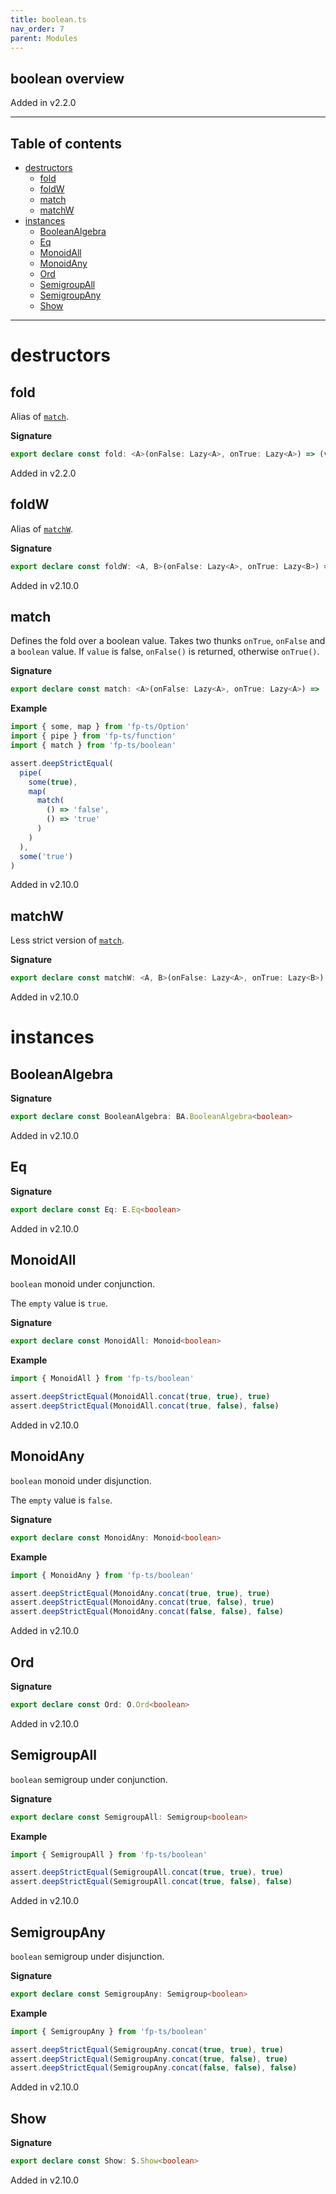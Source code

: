 ```yaml
---
title: boolean.ts
nav_order: 7
parent: Modules
---
```


## boolean overview

Added in v2.2.0

---

<h2 class="text-delta">Table of contents</h2>

- [destructors](#destructors)
  - [fold](#fold)
  - [foldW](#foldw)
  - [match](#match)
  - [matchW](#matchw)
- [instances](#instances)
  - [BooleanAlgebra](#booleanalgebra)
  - [Eq](#eq)
  - [MonoidAll](#monoidall)
  - [MonoidAny](#monoidany)
  - [Ord](#ord)
  - [SemigroupAll](#semigroupall)
  - [SemigroupAny](#semigroupany)
  - [Show](#show)

---

# destructors

## fold

Alias of [`match`](#match).

**Signature**

```ts
export declare const fold: <A>(onFalse: Lazy<A>, onTrue: Lazy<A>) => (value: boolean) => A
```

Added in v2.2.0

## foldW

Alias of [`matchW`](#matchW).

**Signature**

```ts
export declare const foldW: <A, B>(onFalse: Lazy<A>, onTrue: Lazy<B>) => (value: boolean) => A | B
```

Added in v2.10.0

## match

Defines the fold over a boolean value.
Takes two thunks `onTrue`, `onFalse` and a `boolean` value.
If `value` is false, `onFalse()` is returned, otherwise `onTrue()`.

**Signature**

```ts
export declare const match: <A>(onFalse: Lazy<A>, onTrue: Lazy<A>) => (value: boolean) => A
```

**Example**

```ts
import { some, map } from 'fp-ts/Option'
import { pipe } from 'fp-ts/function'
import { match } from 'fp-ts/boolean'

assert.deepStrictEqual(
  pipe(
    some(true),
    map(
      match(
        () => 'false',
        () => 'true'
      )
    )
  ),
  some('true')
)
```

Added in v2.10.0

## matchW

Less strict version of [`match`](#match).

**Signature**

```ts
export declare const matchW: <A, B>(onFalse: Lazy<A>, onTrue: Lazy<B>) => (value: boolean) => A | B
```

Added in v2.10.0

# instances

## BooleanAlgebra

**Signature**

```ts
export declare const BooleanAlgebra: BA.BooleanAlgebra<boolean>
```

Added in v2.10.0

## Eq

**Signature**

```ts
export declare const Eq: E.Eq<boolean>
```

Added in v2.10.0

## MonoidAll

`boolean` monoid under conjunction.

The `empty` value is `true`.

**Signature**

```ts
export declare const MonoidAll: Monoid<boolean>
```

**Example**

```ts
import { MonoidAll } from 'fp-ts/boolean'

assert.deepStrictEqual(MonoidAll.concat(true, true), true)
assert.deepStrictEqual(MonoidAll.concat(true, false), false)
```

Added in v2.10.0

## MonoidAny

`boolean` monoid under disjunction.

The `empty` value is `false`.

**Signature**

```ts
export declare const MonoidAny: Monoid<boolean>
```

**Example**

```ts
import { MonoidAny } from 'fp-ts/boolean'

assert.deepStrictEqual(MonoidAny.concat(true, true), true)
assert.deepStrictEqual(MonoidAny.concat(true, false), true)
assert.deepStrictEqual(MonoidAny.concat(false, false), false)
```

Added in v2.10.0

## Ord

**Signature**

```ts
export declare const Ord: O.Ord<boolean>
```

Added in v2.10.0

## SemigroupAll

`boolean` semigroup under conjunction.

**Signature**

```ts
export declare const SemigroupAll: Semigroup<boolean>
```

**Example**

```ts
import { SemigroupAll } from 'fp-ts/boolean'

assert.deepStrictEqual(SemigroupAll.concat(true, true), true)
assert.deepStrictEqual(SemigroupAll.concat(true, false), false)
```

Added in v2.10.0

## SemigroupAny

`boolean` semigroup under disjunction.

**Signature**

```ts
export declare const SemigroupAny: Semigroup<boolean>
```

**Example**

```ts
import { SemigroupAny } from 'fp-ts/boolean'

assert.deepStrictEqual(SemigroupAny.concat(true, true), true)
assert.deepStrictEqual(SemigroupAny.concat(true, false), true)
assert.deepStrictEqual(SemigroupAny.concat(false, false), false)
```

Added in v2.10.0

## Show

**Signature**

```ts
export declare const Show: S.Show<boolean>
```

Added in v2.10.0
